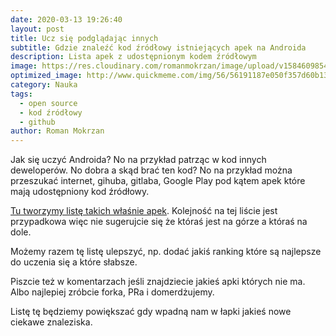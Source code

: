 ```yaml
---
date: 2020-03-13 19:26:40
layout: post
title: Ucz się podglądając innych
subtitle: Gdzie znaleźć kod źródłowy istniejących apek na Androida
description: Lista apek z udostępnionym kodem źródłowym
image: https://res.cloudinary.com/romanmokrzan/image/upload/v1584609854/plny_duzy_scuuma.jpg
optimized_image: http://www.quickmeme.com/img/56/56191187e050f357d60b1379538189626318050ed48b2227a3f5b5de76eb8a07.jpg
category: Nauka
tags:
  - open source
  - kod źródłowy
  - github
author: Roman Mokrzan
---
```


Jak się uczyć Androida? No na przykład patrząc w kod innych deweloperów. No dobra a skąd brać ten kod? No na przykład można przeszukać internet, gihuba, gitlaba, Google Play pod kątem apek które mają udostępniony kod źródłowy.

[Tu tworzymy listę takich właśnie apek](https://github.com/SigmaNgo/androidOpenSourceApps). Kolejność na tej liście jest przypadkowa więc nie sugerujcie się że któraś jest na górze a któraś na dole.

Możemy razem tę listę ulepszyć, np. dodać jakiś ranking które są najlepsze do uczenia się a które słabsze.

Piszcie też w komentarzach jeśli znajdziecie jakieś apki których nie ma. Albo najlepiej zróbcie forka, PRa i domerdżujemy.

Listę tę będziemy powiększać gdy wpadną nam w łapki jakieś nowe ciekawe znaleziska.
